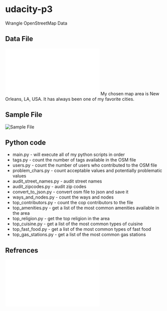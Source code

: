 # udacity-p3
Wrangle OpenStreetMap Data

## Data File
![New Orleans OSM](/map_file_link.txt)
My chosen map area is New Orleans, LA, USA.  It has always been one of my favorite cities.

## Sample File
![Sample File](/map/sample.osm)

## Python code
- main.py - will execute all of my python scripts in order
- tags.py - count the number of tags available in the OSM file
- users.py - count the number of users who contributed to the OSM file
- problem_chars.py - count acceptable values and potentially problematic values
- audit_street_names.py - audit street names
- audit_zipcodes.py - audit zip codes
- convert_to_json.py - convert osm file to json and save it
- ways_and_nodes.py - count the ways and nodes
- top_contributors.py - count the cop contributors to the file
- top_amenities.py - get a list of the most common amenities available in the area
- top_religion.py - get the top religion in the area
- top_cuisine.py - get a list of the most common types of cuisine
- top_fast_food.py - get a list of the most common types of fast food
- top_gas_stations.py - get a list of the most common gas stations

## Refrences
![References](/references.txt)
